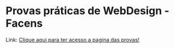 # Provas práticas de WebDesign - Facens

Link: [Clique aqui para ter acesso a pagina das provas!](https://lucassiqueirasene.github.io/WebDesign_Provas_Turma03/)